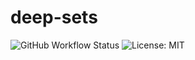 # deep-sets
![GitHub Workflow Status](https://img.shields.io/github/workflow/status/xl402/deep-sets/deep-sets-transformer) ![License: MIT](https://img.shields.io/badge/License-MIT-yellow.svg)
